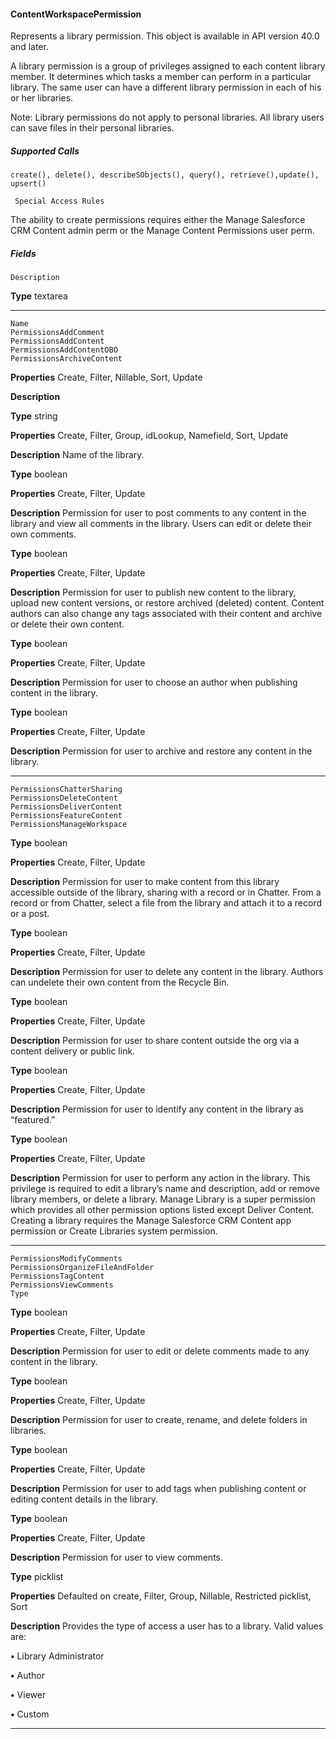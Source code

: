#### ContentWorkspacePermission

Represents a library permission. This object is available in API version 40.0 and later.

A library permission is a group of privileges assigned to each content library member. It determines which tasks a member can perform
in a particular library. The same user can have a different library permission in each of his or her libraries.

Note: Library permissions do not apply to personal libraries. All library users can save files in their personal libraries.

##### Supported Calls
```
create(), delete(), describeSObjects(), query(), retrieve(),update(), upsert()

 Special Access Rules

```
The ability to create permissions requires either the Manage Salesforce CRM Content admin perm or the Manage Content Permissions
user perm.

##### Fields

```
Description

```

**Type**
textarea


-----

```
Name
PermissionsAddComment
PermissionsAddContent
PermissionsAddContentOBO
PermissionsArchiveContent

```

**Properties**
Create, Filter, Nillable, Sort, Update

**Description**

**Type**
string

**Properties**
Create, Filter, Group, idLookup, Namefield, Sort, Update

**Description**
Name of the library.

**Type**
boolean

**Properties**
Create, Filter, Update

**Description**
Permission for user to post comments to any content in the library and view all comments
in the library. Users can edit or delete their own comments.

**Type**
boolean

**Properties**
Create, Filter, Update

**Description**
Permission for user to publish new content to the library, upload new content versions, or
restore archived (deleted) content. Content authors can also change any tags associated
with their content and archive or delete their own content.

**Type**
boolean

**Properties**
Create, Filter, Update

**Description**
Permission for user to choose an author when publishing content in the library.

**Type**
boolean

**Properties**
Create, Filter, Update

**Description**
Permission for user to archive and restore any content in the library.


-----

```
PermissionsChatterSharing
PermissionsDeleteContent
PermissionsDeliverContent
PermissionsFeatureContent
PermissionsManageWorkspace

```

**Type**
boolean

**Properties**
Create, Filter, Update

**Description**
Permission for user to make content from this library accessible outside of the library, sharing
with a record or in Chatter. From a record or from Chatter, select a file from the library and
attach it to a record or a post.

**Type**
boolean

**Properties**
Create, Filter, Update

**Description**
Permission for user to delete any content in the library. Authors can undelete their own
content from the Recycle Bin.

**Type**
boolean

**Properties**
Create, Filter, Update

**Description**
Permission for user to share content outside the org via a content delivery or public link.

**Type**
boolean

**Properties**
Create, Filter, Update

**Description**
Permission for user to identify any content in the library as “featured.”

**Type**
boolean

**Properties**
Create, Filter, Update

**Description**
Permission for user to perform any action in the library. This privilege is required to edit a
library’s name and description, add or remove library members, or delete a library. Manage
Library is a super permission which provides all other permission options listed except Deliver
Content. Creating a library requires the Manage Salesforce CRM Content app permission or
Create Libraries system permission.


-----

```
PermissionsModifyComments
PermissionsOrganizeFileAndFolder
PermissionsTagContent
PermissionsViewComments
Type

```

**Type**
boolean

**Properties**
Create, Filter, Update

**Description**
Permission for user to edit or delete comments made to any content in the library.

**Type**
boolean

**Properties**
Create, Filter, Update

**Description**
Permission for user to create, rename, and delete folders in libraries.

**Type**
boolean

**Properties**
Create, Filter, Update

**Description**
Permission for user to add tags when publishing content or editing content details in the
library.

**Type**
boolean

**Properties**
Create, Filter, Update

**Description**
Permission for user to view comments.

**Type**
picklist

**Properties**
Defaulted on create, Filter, Group, Nillable, Restricted picklist, Sort

**Description**
Provides the type of access a user has to a library. Valid values are:

**•** Library Administrator

**•** Author

**•** Viewer

**•** Custom


-----
